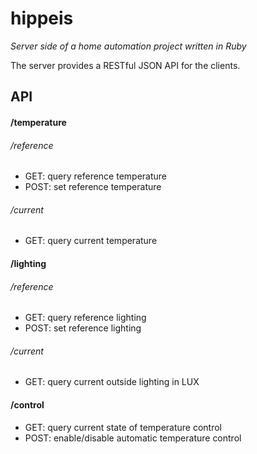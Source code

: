 # hippeis
*Server side of a home automation project written in Ruby*

The server provides a RESTful JSON API for the clients.

## API
#### /temperature
###### /reference
* GET: query reference temperature
* POST: set reference temperature

###### /current
* GET: query current temperature

#### /lighting
###### /reference
* GET: query reference lighting
* POST: set reference lighting

###### /current
* GET: query current outside lighting in LUX

#### /control
* GET: query current state of temperature control
* POST: enable/disable automatic temperature control
